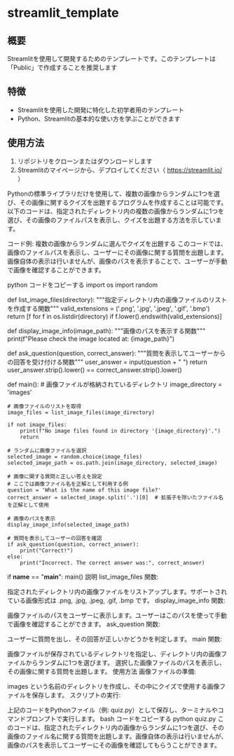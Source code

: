 # streamlit_template

## 概要
Streamlitを使用して開発するためのテンプレートです。このテンプレートは「Public」で作成することを推奨します

## 特徴
- Streamlitを使用した開発に特化した初学者用のテンプレート
- Python、Streamlitの基本的な使い方を学ぶことができます

## 使用方法
1. リポジトリをクローンまたはダウンロードします
2. Streamlitのマイページから、デプロイしてください（ https://streamlit.io/ ）




Pythonの標準ライブラリだけを使用して、複数の画像からランダムに1つを選び、その画像に関するクイズを出題するプログラムを作成することは可能です。以下のコードは、指定されたディレクトリ内の複数の画像からランダムに1つを選び、その画像のファイルパスを表示し、クイズを出題する方法を示しています。

コード例: 複数の画像からランダムに選んでクイズを出題する
このコードでは、画像のファイルパスを表示し、ユーザーにその画像に関する質問を出題します。画像自体の表示は行いませんが、画像のパスを表示することで、ユーザーが手動で画像を確認することができます。

python
コードをコピーする
import os
import random

def list_image_files(directory):
    """指定ディレクトリ内の画像ファイルのリストを作成する関数"""
    valid_extensions = ('.png', '.jpg', '.jpeg', '.gif', '.bmp')
    return [f for f in os.listdir(directory) if f.lower().endswith(valid_extensions)]

def display_image_info(image_path):
    """画像のパスを表示する関数"""
    print(f"Please check the image located at: {image_path}")

def ask_question(question, correct_answer):
    """質問を表示してユーザーからの回答を受け付ける関数"""
    user_answer = input(question + " ")
    return user_answer.strip().lower() == correct_answer.strip().lower()

def main():
    # 画像ファイルが格納されているディレクトリ
    image_directory = 'images'
    
    # 画像ファイルのリストを取得
    image_files = list_image_files(image_directory)
    
    if not image_files:
        print(f"No image files found in directory '{image_directory}'.")
        return
    
    # ランダムに画像ファイルを選択
    selected_image = random.choice(image_files)
    selected_image_path = os.path.join(image_directory, selected_image)
    
    # 画像に関する質問と正しい答えを設定
    # ここでは画像ファイル名を正解として利用する例
    question = 'What is the name of this image file?'
    correct_answer = selected_image.split('.')[0]  # 拡張子を除いたファイル名を正解として使用
    
    # 画像のパスを表示
    display_image_info(selected_image_path)

    # 質問を表示してユーザーの回答を確認
    if ask_question(question, correct_answer):
        print("Correct!")
    else:
        print("Incorrect. The correct answer was:", correct_answer)

if __name__ == "__main__":
    main()
説明
list_image_files 関数:

指定されたディレクトリ内の画像ファイルをリストアップします。サポートされている画像形式は .png, .jpg, .jpeg, .gif, .bmp です。
display_image_info 関数:

画像ファイルのパスをユーザーに表示します。ユーザーはこのパスを使って手動で画像を確認することができます。
ask_question 関数:

ユーザーに質問を出し、その回答が正しいかどうかを判定します。
main 関数:

画像ファイルが保存されているディレクトリを指定し、ディレクトリ内の画像ファイルからランダムに1つを選びます。
選択した画像ファイルのパスを表示し、その画像に関する質問を出題します。
使用方法
画像ファイルの準備:

images という名前のディレクトリを作成し、その中にクイズで使用する画像ファイルを保存します。
スクリプトの実行:

上記のコードをPythonファイル（例: quiz.py）として保存し、ターミナルやコマンドプロンプトで実行します。
bash
コードをコピーする
python quiz.py
このコードは、指定されたディレクトリ内の画像からランダムに1つを選び、その画像のファイル名に関する質問を出題します。画像自体の表示は行いませんが、画像のパスを表示してユーザーにその画像を確認してもらうことができます。